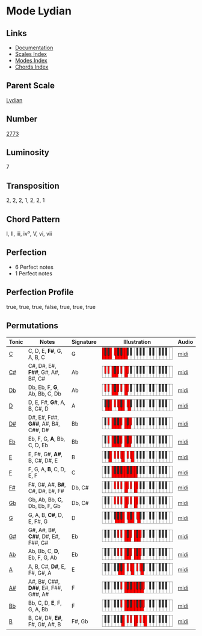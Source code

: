 # Mode Lydian

## Links

- [Documentation](README.md)
- [Scales Index](Scales.md)
- [Modes Index](Modes.md)
- [Chords Index](Chords.md)

## Parent Scale

[Lydian](ScaleLydian.md)

## Number

[2773](https://ianring.com/musictheory/scales/2773)

## Luminosity

7

## Transposition

2, 2, 2, 1, 2, 2, 1

## Chord Pattern

I, II, iii, iv⁰, V, vi, vii

## Perfection

- 6 Perfect notes
- 1 Perfect notes

## Perfection Profile

true, true, true, false, true, true, true

## Permutations

| Tonic | Notes | Signature | Illustration | Audio |
|-------|-------|-----------|--------------|-------|
| [C](ModeCNaturalLydian.md) | C, D, E, **F#**, G, A, B, C | G | ![CNaturalLydian](ModeCNaturalLydian.png) | [midi](https://github.com/edipermadi/music/blob/main/docs/ModeCNaturalLydian.mid?raw=true) |
| [C#](ModeCSharpLydian.md) | C#, D#, E#, **F##**, G#, A#, B#, C# | Ab | ![CSharpLydian](ModeCSharpLydian.png) | [midi](https://github.com/edipermadi/music/blob/main/docs/ModeCSharpLydian.mid?raw=true) |
| [Db](ModeDFlatLydian.md) | Db, Eb, F, **G**, Ab, Bb, C, Db | Ab | ![DFlatLydian](ModeDFlatLydian.png) | [midi](https://github.com/edipermadi/music/blob/main/docs/ModeDFlatLydian.mid?raw=true) |
| [D](ModeDNaturalLydian.md) | D, E, F#, **G#**, A, B, C#, D | A | ![DNaturalLydian](ModeDNaturalLydian.png) | [midi](https://github.com/edipermadi/music/blob/main/docs/ModeDNaturalLydian.mid?raw=true) |
| [D#](ModeDSharpLydian.md) | D#, E#, F##, **G##**, A#, B#, C##, D# | Bb | ![DSharpLydian](ModeDSharpLydian.png) | [midi](https://github.com/edipermadi/music/blob/main/docs/ModeDSharpLydian.mid?raw=true) |
| [Eb](ModeEFlatLydian.md) | Eb, F, G, **A**, Bb, C, D, Eb | Bb | ![EFlatLydian](ModeEFlatLydian.png) | [midi](https://github.com/edipermadi/music/blob/main/docs/ModeEFlatLydian.mid?raw=true) |
| [E](ModeENaturalLydian.md) | E, F#, G#, **A#**, B, C#, D#, E | B | ![ENaturalLydian](ModeENaturalLydian.png) | [midi](https://github.com/edipermadi/music/blob/main/docs/ModeENaturalLydian.mid?raw=true) |
| [F](ModeFNaturalLydian.md) | F, G, A, **B**, C, D, E, F | C | ![FNaturalLydian](ModeFNaturalLydian.png) | [midi](https://github.com/edipermadi/music/blob/main/docs/ModeFNaturalLydian.mid?raw=true) |
| [F#](ModeFSharpLydian.md) | F#, G#, A#, **B#**, C#, D#, E#, F# | Db, C# | ![FSharpLydian](ModeFSharpLydian.png) | [midi](https://github.com/edipermadi/music/blob/main/docs/ModeFSharpLydian.mid?raw=true) |
| [Gb](ModeGFlatLydian.md) | Gb, Ab, Bb, **C**, Db, Eb, F, Gb | Db, C# | ![GFlatLydian](ModeGFlatLydian.png) | [midi](https://github.com/edipermadi/music/blob/main/docs/ModeGFlatLydian.mid?raw=true) |
| [G](ModeGNaturalLydian.md) | G, A, B, **C#**, D, E, F#, G | D | ![GNaturalLydian](ModeGNaturalLydian.png) | [midi](https://github.com/edipermadi/music/blob/main/docs/ModeGNaturalLydian.mid?raw=true) |
| [G#](ModeGSharpLydian.md) | G#, A#, B#, **C##**, D#, E#, F##, G# | Eb | ![GSharpLydian](ModeGSharpLydian.png) | [midi](https://github.com/edipermadi/music/blob/main/docs/ModeGSharpLydian.mid?raw=true) |
| [Ab](ModeAFlatLydian.md) | Ab, Bb, C, **D**, Eb, F, G, Ab | Eb | ![AFlatLydian](ModeAFlatLydian.png) | [midi](https://github.com/edipermadi/music/blob/main/docs/ModeAFlatLydian.mid?raw=true) |
| [A](ModeANaturalLydian.md) | A, B, C#, **D#**, E, F#, G#, A | E | ![ANaturalLydian](ModeANaturalLydian.png) | [midi](https://github.com/edipermadi/music/blob/main/docs/ModeANaturalLydian.mid?raw=true) |
| [A#](ModeASharpLydian.md) | A#, B#, C##, **D##**, E#, F##, G##, A# | F | ![ASharpLydian](ModeASharpLydian.png) | [midi](https://github.com/edipermadi/music/blob/main/docs/ModeASharpLydian.mid?raw=true) |
| [Bb](ModeBFlatLydian.md) | Bb, C, D, **E**, F, G, A, Bb | F | ![BFlatLydian](ModeBFlatLydian.png) | [midi](https://github.com/edipermadi/music/blob/main/docs/ModeBFlatLydian.mid?raw=true) |
| [B](ModeBNaturalLydian.md) | B, C#, D#, **E#**, F#, G#, A#, B | F#, Gb | ![BNaturalLydian](ModeBNaturalLydian.png) | [midi](https://github.com/edipermadi/music/blob/main/docs/ModeBNaturalLydian.mid?raw=true) |
